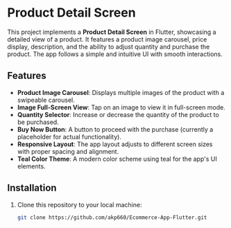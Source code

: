 # Product Detail Screen

This project implements a **Product Detail Screen** in Flutter, showcasing a detailed view of a product. It features a product image carousel, price display, description, and the ability to adjust quantity and purchase the product. The app follows a simple and intuitive UI with smooth interactions.

## Features

- **Product Image Carousel**: Displays multiple images of the product with a swipeable carousel.
- **Image Full-Screen View**: Tap on an image to view it in full-screen mode.
- **Quantity Selector**: Increase or decrease the quantity of the product to be purchased.
- **Buy Now Button**: A button to proceed with the purchase (currently a placeholder for actual functionality).
- **Responsive Layout**: The app layout adjusts to different screen sizes with proper spacing and alignment.
- **Teal Color Theme**: A modern color scheme using teal for the app's UI elements.


## Installation

1. Clone this repository to your local machine:

   ```bash
   git clone https://github.com/akp660/Ecommerce-App-Flutter.git
